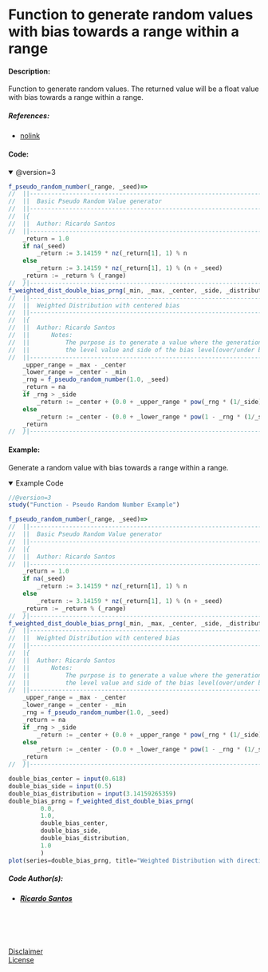 # Function to generate random values with bias towards a range within a range

#### Description:

Function to generate random values.
The returned value will be a float value with bias towards a range within a range.

##### References:
* [nolink](/ "nolink")



#### Code:

<details open>
  <!-- leave a blank line after summary -->
  <summary>@version=3</summary>

```javascript
f_pseudo_random_number(_range, _seed)=>
//  ||-------------------------------------------------------------------------||
//  ||  Basic Pseudo Random Value generator                                    ||
//  ||-------------------------------------------------------------------------||
//  |{
//  ||  Author: Ricardo Santos
//  ||-------------------------------------------------------------------------||
    _return = 1.0
    if na(_seed)
        _return := 3.14159 * nz(_return[1], 1) % n
    else
        _return := 3.14159 * nz(_return[1], 1) % (n + _seed)
    _return := _return % (_range)
//  }|--------------------------------------------------------------------<•
f_weighted_dist_double_bias_prng(_min, _max, _center, _side, _distribution, _seed)=>
//  ||-------------------------------------------------------------------------||
//  ||  Weighted Distribution with centered bias                                 ||
//  ||-------------------------------------------------------------------------||
//  |{
//  ||  Author: Ricardo Santos
//  ||		Notes:
//  ||   		The purpose is to generate a value where the generation trends towards
//  ||		    the level value and side of the bias level(over/under bias level)
//  ||-------------------------------------------------------------------------||
    _upper_range = _max - _center
    _lower_range = _center - _min
    _rng = f_pseudo_random_number(1.0, _seed)
    _return = na
    if _rng > _side
        _return := _center + (0.0 + _upper_range * pow(_rng * (1/_side) - 1, _distribution))
    else
        _return := _center - (0.0 + _lower_range * pow(1 - _rng * (1/_side), _distribution))
    _return
//  }|--------------------------------------------------------------------<•
```
</details>


#### Example:


Generate a random value with bias towards a range within a range. <br/>

<details open>
  <!-- leave a blank line after summary -->
  <summary>Example Code</summary>

<!--  -->
<!-- code goes between the backticks: -->
```javascript
//@version=3
study("Function - Pseudo Random Number Example")

f_pseudo_random_number(_range, _seed)=>
//  ||-------------------------------------------------------------------------||
//  ||  Basic Pseudo Random Value generator                                    ||
//  ||-------------------------------------------------------------------------||
//  |{
//  ||  Author: Ricardo Santos
//  ||-------------------------------------------------------------------------||
    _return = 1.0
    if na(_seed)
        _return := 3.14159 * nz(_return[1], 1) % n
    else
        _return := 3.14159 * nz(_return[1], 1) % (n + _seed)
    _return := _return % (_range)
//  }|--------------------------------------------------------------------<•
f_weighted_dist_double_bias_prng(_min, _max, _center, _side, _distribution, _seed)=>
//  ||-------------------------------------------------------------------------||
//  ||  Weighted Distribution with centered bias                                 ||
//  ||-------------------------------------------------------------------------||
//  |{
//  ||  Author: Ricardo Santos
//  ||		Notes:
//  ||   		The purpose is to generate a value where the generation trends towards
//  ||		    the level value and side of the bias level(over/under bias level)
//  ||-------------------------------------------------------------------------||
    _upper_range = _max - _center
    _lower_range = _center - _min
    _rng = f_pseudo_random_number(1.0, _seed)
    _return = na
    if _rng > _side
        _return := _center + (0.0 + _upper_range * pow(_rng * (1/_side) - 1, _distribution))
    else
        _return := _center - (0.0 + _lower_range * pow(1 - _rng * (1/_side), _distribution))
    _return
//  }|--------------------------------------------------------------------<•

double_bias_center = input(0.618)
double_bias_side = input(0.5)
double_bias_distribution = input(3.14159265359)
double_bias_prng = f_weighted_dist_double_bias_prng( 
         0.0, 
         1.0, 
         double_bias_center,
         double_bias_side, 
         double_bias_distribution, 
         1.0
         )
plot(series=double_bias_prng, title="Weighted Distribution with direction centered bias", color=purple, linewidth=2, style=circles, transp=0)
```
</details>

##### Code Author(s):
  * ##### [Ricardo Santos](https://www.tradingview.com/u/RicardoSantos/ "@Tradingview.") 

<br/>
<br/>
<br/>

[Disclaimer](/./DISCLAIMER.md "Disclaimer.")<br/>
[License](/./LICENSE "License.")
